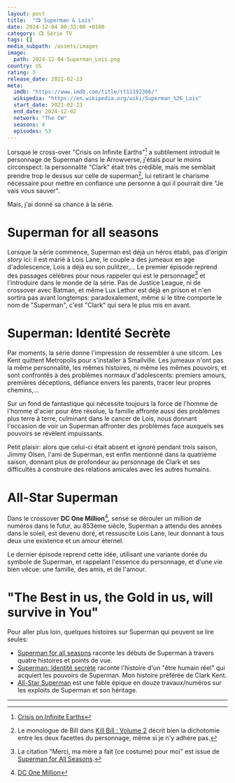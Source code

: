 ```yaml
---
layout: post
title:  "📺 Superman & Lois"
date: 2024-12-04 00:33:00 +0100
category: 📺 Série TV
tags: []
media_subpath: /assets/images
image:
  path: 2024-12-04-Superman_Lois.png
country: US
rating: 3
release_date: 2021-02-23
meta:
  imdb: "https://www.imdb.com/title/tt11192306/"
  wikipedia: "https://en.wikipedia.org/wiki/Superman_%26_Lois"
  start_date: 2021-02-23
  end_date: 2024-12-02
  network: "The CW"
  seasons: 4
  episodes: 53
---
```


Lorsque le cross-over "Crisis on Infinite Earths"[^1] a subtilement introduit le personnage de Superman dans le Arrowverse, j'étais pour le moins circonspect: la personnalité "Clark" était très crédible, mais me semblait prendre trop le dessus sur celle de superman[^2], lui retirant le charisme nécessaire pour mettre en confiance une personne à qui il pourrait dire "Je vais vous sauver".

Mais, j'ai donné sa chance à la série.

# Superman for all seasons

Lorsque la série commence, Superman est déjà un héros établi, pas d'*origin story* ici: il est marié à Lois Lane, le couple a des jumeaux en age d'adolescence, Lois a déjà eu son pulitzer,... Le premier épisode reprend des passages célèbres pour nous rappeler qui est le personnage[^3] et l'introduire dans le monde de la série. Pas de Justice League, ni de crossover avec Batman, et même Lux Lethor est déjà en prison et n'en sortira pas avant longtemps: paradoxalement, même si le titre comporte le nom de "Superman", c'est "Clark" qui sera le plus mis en avant.

# Superman: Identité Secrète

Par moments, la série donne l'impression de ressembler à une sitcom. Les Kent quittent Metropolis pour s'installer à Smallville. Les jumeaux n'ont pas la même personnalité, les mêmes histoires, ni même les mêmes pouvoirs, et sont confrontés à des problèmes normaux d'adolescents: premiers amours, premières déceptions, défiance envers les parents, tracer leur propres chemins,...

Sur un fond de fantastique qui nécessite toujours la force de l'homme de l'homme d'acier pour être résolue, la famille affronte aussi des problèmes plus terre à terre, culminant dans le cancer de Lois, nous donnant l'occasion de voir un Superman affronter des problèmes face auxquels ses pouvoirs se révèlent impuissants.

Petit plaisir: alors que celui-ci était absent et ignoré pendant trois saison, Jimmy Olsen, l'ami de Superman, est enfin mentionné dans la quatrième saison, donnant plus de profondeur au personnage de Clark et ses difficultés à construire des relations amicales avec les autres humains.

# All-Star Superman

Dans le crossover **DC One Million**[^4], sensé se dérouler un million de numéros dans le futur, au 853ème siècle, Superman a attendu des années dans le soleil, est devenu doré, et ressuscite Lois Lane, leur donnant à tous deux une existence et un amour éternel.

Le dernier épisode reprend cette idée, utilisant une variante dorée du symbole de Superman, et rappelant l'essence du personnage, et d'une vie bien vécue: une famille, des amis, et de l'amour.

# "The Best in us, the Gold in us, will survive in You"

Pour aller plus loin, quelques histoires sur Superman qui peuvent se lire seules:

- [Superman for all seasons](https://www.urban-comics.com/superman-for-all-seasons/) raconte les débuts de Superman à travers quatre histoires et points de vue.
- [Superman: Identité secrète](https://www.urban-comics.com/superman-identite-secrete/) raconte l'histoire d'un "être humain réel" qui acquiert les pouvoirs de Superman. Mon histoire préférée de Clark Kent.
- [All-Star Superman](https://www.urban-comics.com/all-star-superman/) est une fable épique en douze travaux/numéros sur les exploits de Superman et son héritage.

* * *
[^1]: [<i class="fab fa-wikipedia-w"></i> Crisis on Infinite Earths](https://en.wikipedia.org/wiki/Crisis_on_Infinite_Earths_(Arrowverse))
[^2]: Le monologue de Bill dans [<i class="fab fa-wikipedia-w"></i> Kill Bill : Volume 2](https://fr.wikipedia.org/wiki/Kill_Bill_:_Volume_2) décrit bien la dichotomie entre les deux facettes du personnage, même si je n'y adhère pas.
[^3]: La citation "Merci, ma mère a fait (ce costume) pour moi" est issue de [<i class="fab fa-wikipedia-w"></i> Superman for All Seasons](https://en.wikipedia.org/wiki/Superman_for_All_Seasons).
[^4]: [<i class="fab fa-wikipedia-w"></i> DC One Million](https://en.wikipedia.org/wiki/DC_One_Million)
